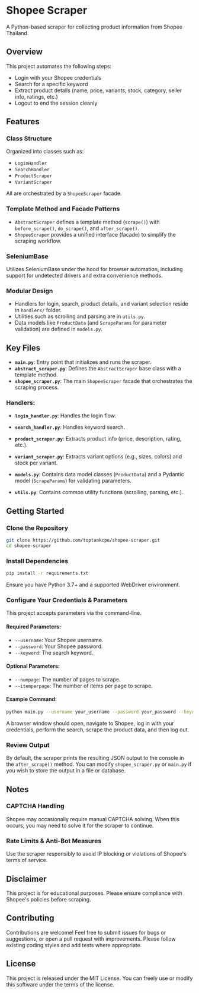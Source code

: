 # Shopee Scraper

A Python-based scraper for collecting product information from Shopee Thailand.

## Overview
This project automates the following steps:
- Login with your Shopee credentials
- Search for a specific keyword
- Extract product details (name, price, variants, stock, category, seller info, ratings, etc.)
- Logout to end the session cleanly

## Features
### Class Structure
Organized into classes such as:
- `LoginHandler`
- `SearchHandler`
- `ProductScraper`
- `VariantScraper`

All are orchestrated by a `ShopeeScraper` facade.

### Template Method and Facade Patterns
- `AbstractScraper` defines a template method (`scrape()`) with `before_scrape()`, `do_scrape()`, and `after_scrape()`.
- `ShopeeScraper` provides a unified interface (facade) to simplify the scraping workflow.

### SeleniumBase
Utilizes SeleniumBase under the hood for browser automation, including support for undetected drivers and extra convenience methods.

### Modular Design
- Handlers for login, search, product details, and variant selection reside in `handlers/` folder.
- Utilities such as scrolling and parsing are in `utils.py`.
- Data models like `ProductData` (and `ScrapeParams` for parameter validation) are defined in `models.py`.

## Key Files
- **`main.py`**: Entry point that initializes and runs the scraper.
- **`abstract_scraper.py`**: Defines the `AbstractScraper` base class with a template method.
- **`shopee_scraper.py`**: The main `ShopeeScraper` facade that orchestrates the scraping process.

### Handlers:
- **`login_handler.py`**: Handles the login flow.
- **`search_handler.py`**: Handles keyword search.
- **`product_scraper.py`**: Extracts product info (price, description, rating, etc.).
- **`variant_scraper.py`**: Extracts variant options (e.g., sizes, colors) and stock per variant.

- **`models.py`**: Contains data model classes (`ProductData`) and a Pydantic model (`ScrapeParams`) for validating parameters.
- **`utils.py`**: Contains common utility functions (scrolling, parsing, etc.).

## Getting Started

### Clone the Repository
```sh
git clone https://github.com/toptankcpe/shopee-scraper.git
cd shopee-scraper
```

### Install Dependencies
```sh
pip install -r requirements.txt
```
Ensure you have Python 3.7+ and a supported WebDriver environment.

### Configure Your Credentials & Parameters
This project accepts parameters via the command-line.

#### Required Parameters:
- `--username`: Your Shopee username.
- `--password`: Your Shopee password.
- `--keyword`: The search keyword.

#### Optional Parameters:
- `--numpage`: The number of pages to scrape.
- `--itemperpage`: The number of items per page to scrape.

#### Example Command:
```sh
python main.py --username your_username --password your_password --keyword "iphone" --numpage 2 --itemperpage 5
```

A browser window should open, navigate to Shopee, log in with your credentials, perform the search, scrape the product data, and then log out.

### Review Output
By default, the scraper prints the resulting JSON output to the console in the `after_scrape()` method. You can modify `shopee_scraper.py` or `main.py` if you wish to store the output in a file or database.

## Notes
### CAPTCHA Handling
Shopee may occasionally require manual CAPTCHA solving. When this occurs, you may need to solve it for the scraper to continue.

### Rate Limits & Anti-Bot Measures
Use the scraper responsibly to avoid IP blocking or violations of Shopee's terms of service.

## Disclaimer
This project is for educational purposes. Please ensure compliance with Shopee's policies before scraping.

## Contributing
Contributions are welcome! Feel free to submit issues for bugs or suggestions, or open a pull request with improvements. Please follow existing coding styles and add tests where appropriate.

## License
This project is released under the MIT License. You can freely use or modify this software under the terms of the license.


